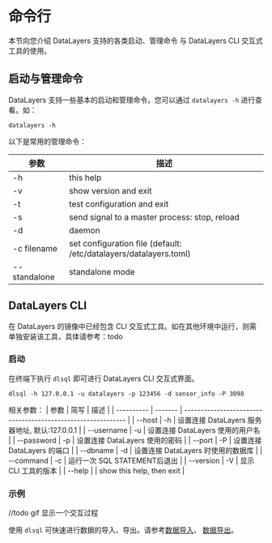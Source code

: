 # 命令行

本节向您介绍 DataLayers 支持的各类启动、管理命令 与 DataLayers CLI 交互式工具的使用。

## 启动与管理命令

DataLayers 支持一些基本的启动和管理命令，您可以通过 `datalayers -h` 进行查看。如：
```shell
datalayers -h
```

以下是常用的管理命令：

| 参数            | 描述                                                              |
| ----------     | ------------------------------------------------------------      |
| -h             | this help                                                         |
| -v             | show version and exit                                             |
| -t             | test configuration and exit                                       |
| -s             | send signal to a master process: stop, reload                     |
| -d             | daemon                                                            |
| -c filename    | set configuration file (default: /etc/datalayers/datalayers.toml) |
| --standalone   | standalone mode                                                   |

## DataLayers CLI
在 DataLayers 的镜像中已经包含 CLI 交互式工具。如在其他环境中运行，则需单独安装该工具，具体请参考：todo  


### 启动
在终端下执行 `dlsql` 即可进行 DataLayers CLI 交互式界面。
```shell
dlsql -h 127.0.0.1 -u datalayers -p 123456 -d sensor_info -P 3098
```

相关参数：
| 参数             | 简写     | 描述                                                             |
| ----------      | -------  | ------------------------------------------------------------    |
| --host          | -h       | 设置连接 DataLayers 服务器地址, 默认:127.0.0.1                      |
| --username      | -u       | 设置连接 DataLayers 使用的用户名                                   |
| --password      | -p       | 设置连接 DataLayers 使用的密码                                     |
| --port          | -P       | 设置连接 DataLayers 的端口                                        |
| --dbname        | -d       | 设置连接 DataLayers 时使用的数据库                                  |
| --command       | -c       | 运行一次 SQL STATEMENT后退出                                      |
| --version       | -V       | 显示 CLI 工具的版本                                               |
| --help          |          | show this help, then exit                                       |

### 示例 
//todo  gif 显示一个交互过程



使用 `dlsql` 可快速进行数据的导入、导出。请参考[数据导入](./data-import.md)、 [数据导出](./data-export.md)。
